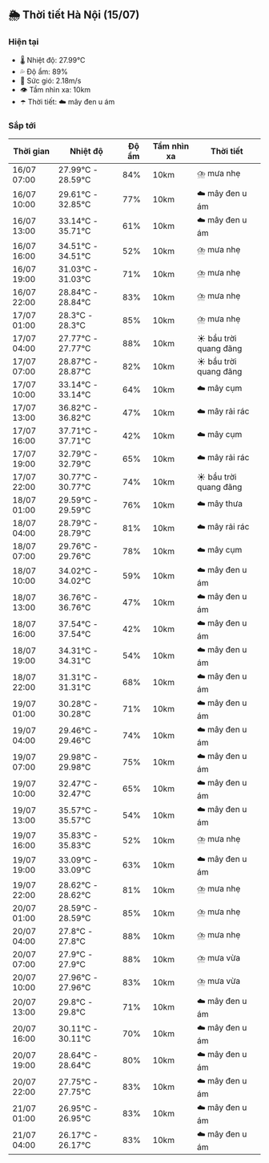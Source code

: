 ## 🌦️ Thời tiết Hà Nội (15/07)

### Hiện tại

- 🌡️ Nhiệt độ: 27.99℃
- 💦 Độ ẩm: 89%
- 💨 Sức gió: 2.18m/s
- 👁️ Tầm nhìn xa: 10km
- ☂️ Thời tiết: ☁️ mây đen u ám

### Sắp tới

| Thời gian | Nhiệt độ | Độ ẩm | Tầm nhìn xa | Thời tiết |
| --- | --- | --- | --- | --- |
| 16/07 07:00 | 27.99℃ - 28.59℃ | 84% | 10km | ⛈️ mưa nhẹ |
| 16/07 10:00 | 29.61℃ - 32.85℃ | 77% | 10km | ☁️ mây đen u ám |
| 16/07 13:00 | 33.14℃ - 35.71℃ | 61% | 10km | ☁️ mây đen u ám |
| 16/07 16:00 | 34.51℃ - 34.51℃ | 52% | 10km | ⛈️ mưa nhẹ |
| 16/07 19:00 | 31.03℃ - 31.03℃ | 71% | 10km | ⛈️ mưa nhẹ |
| 16/07 22:00 | 28.84℃ - 28.84℃ | 83% | 10km | ⛈️ mưa nhẹ |
| 17/07 01:00 | 28.3℃ - 28.3℃ | 85% | 10km | ⛈️ mưa nhẹ |
| 17/07 04:00 | 27.77℃ - 27.77℃ | 88% | 10km | ☀️ bầu trời quang đãng |
| 17/07 07:00 | 28.87℃ - 28.87℃ | 82% | 10km | ☀️ bầu trời quang đãng |
| 17/07 10:00 | 33.14℃ - 33.14℃ | 64% | 10km | ☁️ mây cụm |
| 17/07 13:00 | 36.82℃ - 36.82℃ | 47% | 10km | ☁️ mây rải rác |
| 17/07 16:00 | 37.71℃ - 37.71℃ | 42% | 10km | ☁️ mây cụm |
| 17/07 19:00 | 32.79℃ - 32.79℃ | 65% | 10km | ☁️ mây rải rác |
| 17/07 22:00 | 30.77℃ - 30.77℃ | 74% | 10km | ☀️ bầu trời quang đãng |
| 18/07 01:00 | 29.59℃ - 29.59℃ | 76% | 10km | ☁️ mây thưa |
| 18/07 04:00 | 28.79℃ - 28.79℃ | 81% | 10km | ☁️ mây rải rác |
| 18/07 07:00 | 29.76℃ - 29.76℃ | 78% | 10km | ☁️ mây cụm |
| 18/07 10:00 | 34.02℃ - 34.02℃ | 59% | 10km | ☁️ mây đen u ám |
| 18/07 13:00 | 36.76℃ - 36.76℃ | 47% | 10km | ☁️ mây đen u ám |
| 18/07 16:00 | 37.54℃ - 37.54℃ | 42% | 10km | ☁️ mây đen u ám |
| 18/07 19:00 | 34.31℃ - 34.31℃ | 54% | 10km | ☁️ mây đen u ám |
| 18/07 22:00 | 31.31℃ - 31.31℃ | 68% | 10km | ☁️ mây đen u ám |
| 19/07 01:00 | 30.28℃ - 30.28℃ | 71% | 10km | ☁️ mây đen u ám |
| 19/07 04:00 | 29.46℃ - 29.46℃ | 74% | 10km | ☁️ mây đen u ám |
| 19/07 07:00 | 29.98℃ - 29.98℃ | 75% | 10km | ☁️ mây đen u ám |
| 19/07 10:00 | 32.47℃ - 32.47℃ | 65% | 10km | ☁️ mây đen u ám |
| 19/07 13:00 | 35.57℃ - 35.57℃ | 54% | 10km | ☁️ mây đen u ám |
| 19/07 16:00 | 35.83℃ - 35.83℃ | 52% | 10km | ⛈️ mưa nhẹ |
| 19/07 19:00 | 33.09℃ - 33.09℃ | 63% | 10km | ☁️ mây đen u ám |
| 19/07 22:00 | 28.62℃ - 28.62℃ | 81% | 10km | ⛈️ mưa nhẹ |
| 20/07 01:00 | 28.59℃ - 28.59℃ | 85% | 10km | ⛈️ mưa nhẹ |
| 20/07 04:00 | 27.8℃ - 27.8℃ | 88% | 10km | ⛈️ mưa nhẹ |
| 20/07 07:00 | 27.9℃ - 27.9℃ | 88% | 10km | ⛈️ mưa vừa |
| 20/07 10:00 | 27.96℃ - 27.96℃ | 83% | 10km | ⛈️ mưa vừa |
| 20/07 13:00 | 29.8℃ - 29.8℃ | 71% | 10km | ☁️ mây đen u ám |
| 20/07 16:00 | 30.11℃ - 30.11℃ | 70% | 10km | ☁️ mây đen u ám |
| 20/07 19:00 | 28.64℃ - 28.64℃ | 80% | 10km | ☁️ mây đen u ám |
| 20/07 22:00 | 27.75℃ - 27.75℃ | 83% | 10km | ☁️ mây đen u ám |
| 21/07 01:00 | 26.95℃ - 26.95℃ | 83% | 10km | ☁️ mây đen u ám |
| 21/07 04:00 | 26.17℃ - 26.17℃ | 83% | 10km | ☁️ mây đen u ám |
